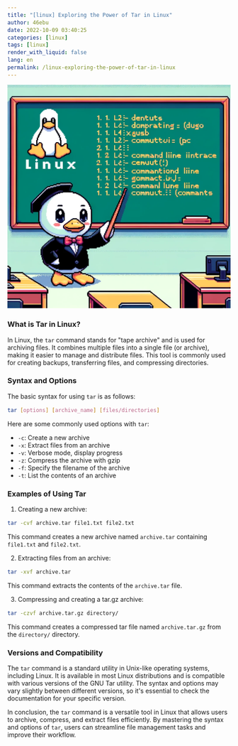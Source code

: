 ```yaml
---
title: "[linux] Exploring the Power of Tar in Linux"
author: 46ebu
date: 2022-10-09 03:40:25 
categories: [linux]
tags: [linux]
render_with_liquid: false
lang: en
permalink: /linux-exploring-the-power-of-tar-in-linux
---
```


![Intro](/assets/img/post/linux.png)
### What is Tar in Linux?

In Linux, the `tar` command stands for "tape archive" and is used for archiving files. It combines multiple files into a single file (or archive), making it easier to manage and distribute files. This tool is commonly used for creating backups, transferring files, and compressing directories.

### Syntax and Options

The basic syntax for using `tar` is as follows:
```bash
tar [options] [archive_name] [files/directories]
```

Here are some commonly used options with `tar`:
- `-c`: Create a new archive
- `-x`: Extract files from an archive
- `-v`: Verbose mode, display progress
- `-z`: Compress the archive with gzip
- `-f`: Specify the filename of the archive
- `-t`: List the contents of an archive

### Examples of Using Tar

1. Creating a new archive:
```bash
tar -cvf archive.tar file1.txt file2.txt
```
This command creates a new archive named `archive.tar` containing `file1.txt` and `file2.txt`.

2. Extracting files from an archive:
```bash
tar -xvf archive.tar
```
This command extracts the contents of the `archive.tar` file.

3. Compressing and creating a tar.gz archive:
```bash
tar -czvf archive.tar.gz directory/
```
This command creates a compressed tar file named `archive.tar.gz` from the `directory/` directory.

### Versions and Compatibility

The `tar` command is a standard utility in Unix-like operating systems, including Linux. It is available in most Linux distributions and is compatible with various versions of the GNU Tar utility. The syntax and options may vary slightly between different versions, so it's essential to check the documentation for your specific version.

In conclusion, the `tar` command is a versatile tool in Linux that allows users to archive, compress, and extract files efficiently. By mastering the syntax and options of `tar`, users can streamline file management tasks and improve their workflow.